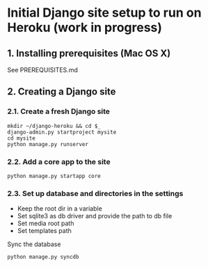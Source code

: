 # Initial Django site setup to run on Heroku (work in progress)


## 1. Installing prerequisites (Mac OS X)

See PREREQUISITES.md


## 2. Creating a Django site

### 2.1. Create a fresh Django site

    mkdir ~/django-heroku && cd $_
    django-admin.py startproject mysite
    cd mysite
    python manage.py runserver

### 2.2. Add a core app to the site

    python manage.py startapp core

### 2.3. Set up database and directories in the settings

 - Keep the root dir in a variable
 - Set sqlite3 as db driver and provide the path to db file
 - Set media root path
 - Set templates path

Sync the database

    python manage.py syncdb


